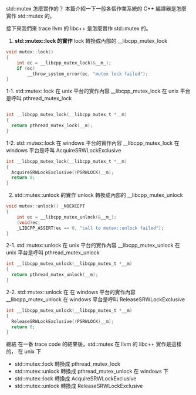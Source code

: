 std::mutex 怎麼實作的？
本篇介紹一下一般各個作業系統的 C++ 編譯器是怎麼實作 std::mutex 的。

接下來我們來 trace llvm 的 libc++ 是怎麼實作 std::mutex 的。

1. <span style="font-weight:bold;">std::mutex::lock 的實作</span>
lock 轉換成內部的 __libcpp_mutex_lock

``` cpp
void mutex::lock()
{
    int ec = __libcpp_mutex_lock(&__m_);
    if (ec)
        __throw_system_error(ec, "mutex lock failed");
}
```

1-1. std::mutex::lock 在 unix 平台的實作內容
__libcpp_mutex_lock 在 unix 平台是呼叫 pthread_mutex_lock

``` cpp

int __libcpp_mutex_lock(__libcpp_mutex_t *__m)
{
  return pthread_mutex_lock(__m);
}
```

1-2. std::mutex::lock 在 windows 平台的實作內容
__libcpp_mutex_lock 在 windows 平台是呼叫 AcquireSRWLockExclusive

``` cpp
int __libcpp_mutex_lock(__libcpp_mutex_t *__m)
{
  AcquireSRWLockExclusive((PSRWLOCK)__m);
  return 0;
}
```

2. std::mutex::unlock 的實作
unlock 轉換成內部的 __libcpp_mutex_unlock

``` cpp
void mutex::unlock() _NOEXCEPT
{
    int ec = __libcpp_mutex_unlock(&__m_);
    (void)ec;
    _LIBCPP_ASSERT(ec == 0, "call to mutex::unlock failed");
}
```

2-1. std::mutex::unlock 在 unix 平台的實作內容
__libcpp_mutex_unlock 在 unix 平台是呼叫 pthread_mutex_unlock

``` cpp
int __libcpp_mutex_unlock(__libcpp_mutex_t *__m)
{
  return pthread_mutex_unlock(__m);
}
```

2-2. std::mutex::unlock 在 在 windows 平台的實作內容
__libcpp_mutex_unlock 在 windows 平台是呼叫 ReleaseSRWLockExclusive

``` cpp
int __libcpp_mutex_unlock(__libcpp_mutex_t *__m)
{
  ReleaseSRWLockExclusive((PSRWLOCK)__m);
  return 0;
}
```

總結
在一番 trace code 的結果後，std::mutex 在 llvm 的 libc++ 實作是這樣的，
在 unix 下
- std::mutex::lock 轉換成 pthread_mutex_lock
- std::mutex::unlock 轉換成 pthread_mutex_unlock
在 windows 下
- std::mutex::lock 轉換成 AcquireSRWLockExclusive
- std::mutex::unlock 轉換成 ReleaseSRWLockExclusive

